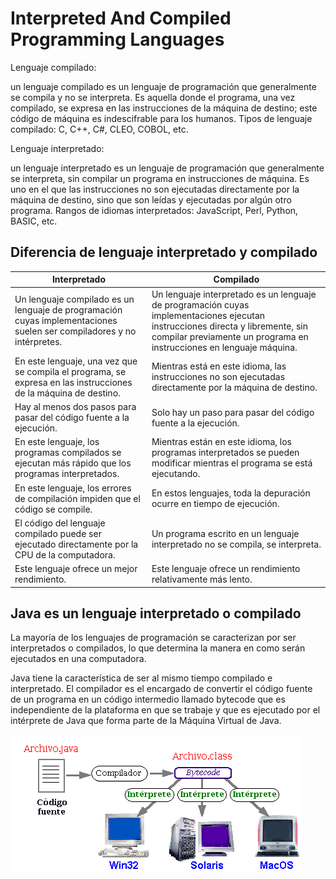 # Interpreted And Compiled Programming Languages

Lenguaje compilado:

un lenguaje compilado es un lenguaje de programación que generalmente se compila y no se interpreta. Es aquella donde el programa, una vez compilado, se expresa en las instrucciones de la máquina de destino; este código de máquina es indescifrable para los humanos. Tipos de lenguaje compilado: C, C++, C#, CLEO, COBOL, etc.

Lenguaje interpretado:

un lenguaje interpretado es un lenguaje de programación que generalmente se interpreta, sin compilar un programa en instrucciones de máquina. Es uno en el que las instrucciones no son ejecutadas directamente por la máquina de destino, sino que son leídas y ejecutadas por algún otro programa. Rangos de idiomas interpretados: JavaScript, Perl, Python, BASIC, etc.

## Diferencia de lenguaje interpretado y compilado

| Interpretado |Compilado |
| ----------- | ----------- |
| Un lenguaje compilado es un lenguaje de programación cuyas implementaciones suelen ser compiladores y no intérpretes. | Un lenguaje interpretado es un lenguaje de programación cuyas implementaciones ejecutan instrucciones directa y libremente, sin compilar previamente un programa en instrucciones en lenguaje máquina. |
| En este lenguaje, una vez que se compila el programa, se expresa en las instrucciones de la máquina de destino. | Mientras está en este idioma, las instrucciones no son ejecutadas directamente por la máquina de destino. |
| Hay al menos dos pasos para pasar del código fuente a la ejecución. | Solo hay un paso para pasar del código fuente a la ejecución. |
| En este lenguaje, los programas compilados se ejecutan más rápido que los programas interpretados. | Mientras están en este idioma, los programas interpretados se pueden modificar mientras el programa se está ejecutando.|
| En este lenguaje, los errores de compilación impiden que el código se compile. | En estos lenguajes, toda la depuración ocurre en tiempo de ejecución. |
| El código del lenguaje compilado puede ser ejecutado directamente por la CPU de la computadora. | Un programa escrito en un lenguaje interpretado no se compila, se interpreta. |
|Este lenguaje ofrece un mejor rendimiento. | Este lenguaje ofrece un rendimiento relativamente más lento. |

## Java es un lenguaje interpretado o compilado 

La mayoría de los lenguajes de programación se caracterizan por ser interpretados o compilados, lo que determina la manera en como serán ejecutados en una computadora.

Java tiene la característica de ser al mismo tiempo compilado e interpretado. El compilador es el encargado de convertir el código fuente de un programa en un código intermedio llamado bytecode que es independiente de la plataforma en que se trabaje y que es ejecutado por el intérprete de Java que forma parte de la Máquina Virtual de Java.

![funcionamiento_java](funcionamiento_java.gif)

